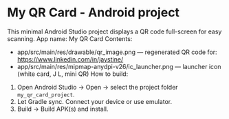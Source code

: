 # My QR Card - Android project
This minimal Android Studio project displays a QR code full-screen for easy scanning.
App name: My QR Card
Contents:
- app/src/main/res/drawable/qr_image.png — regenerated QR code for: https://www.linkedin.com/in/jaystine/
- app/src/main/res/mipmap-anydpi-v26/ic_launcher.png — launcher icon (white card, J L, mini QR)
How to build:
1. Open Android Studio → Open → select the project folder `my_qr_card_project`.
2. Let Gradle sync. Connect your device or use emulator.
3. Build → Build APK(s) and install.
